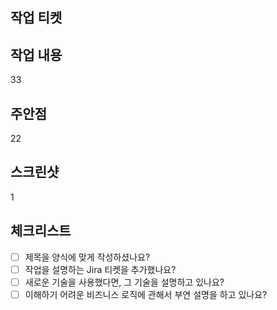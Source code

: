 ## 작업 티켓 <!-- [필수] 작업 티켓의 링크를 넣어주세요 -->


## 작업 내용 <!-- [필수] 작업 내용을 간결하게 설명해주세요 -->
33

## 주안점 <!-- [선택] 유심히 봐주었으면 하는 부분을 설명해주세요 -->
22

## 스크린샷 <!-- [선택] 작업한 UI의 스크린샷을 넣어주세요 -->
1

## 체크리스트
- [ ] 제목을 양식에 맞게 작성하셨나요?
- [ ] 작업을 설명하는 Jira 티켓을 추가했나요?
- [ ] 새로운 기술을 사용했다면, 그 기술을 설명하고 있나요?
- [ ] 이해하기 어려운 비즈니스 로직에 관해서 부연 설명을 하고 있나요?
